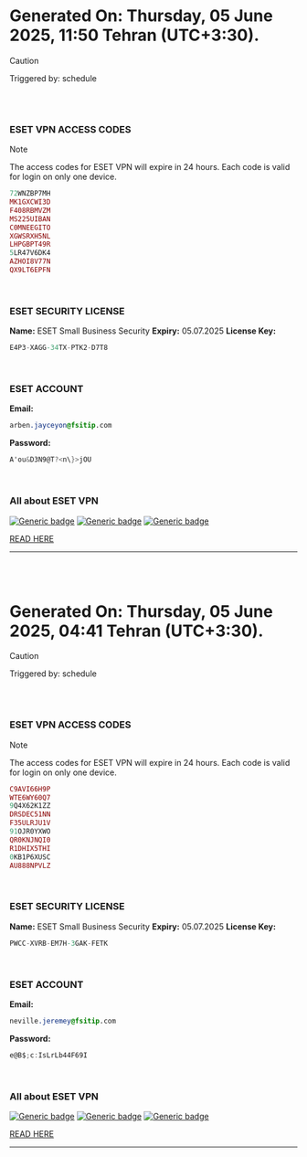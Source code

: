 # Generated On: Thursday, 05 June 2025, 11:50 Tehran (UTC+3:30).

> [!CAUTION]
> Triggered by: schedule

<br><br>

### ESET VPN ACCESS CODES

> [!NOTE]
> The access codes for ESET VPN will expire in 24 hours.
> Each code is valid for login on only one device.

```ruby
72WNZBP7MH
MK1GXCWI3D
F408RBMVZM
MS225UIBAN
C0MNEEGITO
XGWSRXH5NL
LHPGBPT49R
5LR47V6DK4
AZHOI8V77N
QX9LT6EPFN
```

<br>

### ESET SECURITY LICENSE

**Name:** ESET Small Business Security
**Expiry:** 05.07.2025
**License Key:**

```POV-Ray SDL
E4P3-XAGG-34TX-PTK2-D7T8
```

<br>

### ESET ACCOUNT

**Email:**

```CSS
arben.jayceyon@fsitip.com
```

**Password:**

```POV-Ray SDL
A'ou&D3N9@T?<n\}>jOU
```

<br>

### All about ESET VPN


[![Generic badge](https://img.shields.io/badge/Download-Android-green.svg)](https://play.google.com/store/apps/details?id=com.eset.vpn)
[![Generic badge](https://img.shields.io/badge/Download-ios-white.svg)](https://apps.apple.com/us/app/eset-home/id1533672833)
[![Generic badge](https://img.shields.io/badge/Download-windows-blue.svg)](https://download.eset.com/com/eset/apps/home/vpn/windows/latest/eset_vpn_installer.exe)
  

[READ HERE](https://t.me/F_NiREvil/2113)

---

<br><br>

# Generated On: Thursday, 05 June 2025, 04:41 Tehran (UTC+3:30).

> [!CAUTION]
> Triggered by: schedule

<br><br>

### ESET VPN ACCESS CODES

> [!NOTE]
> The access codes for ESET VPN will expire in 24 hours.
> Each code is valid for login on only one device.

```ruby
C9AVI66H9P
WTE6WY60Q7
9Q4X62K1ZZ
DRSDEC51NN
F35ULRJU1V
91OJR0YXWO
QR0KNJNQI0
R1DHIX5THI
0KB1P6XUSC
AU888NPVLZ
```

<br>

### ESET SECURITY LICENSE

**Name:** ESET Small Business Security
**Expiry:** 05.07.2025
**License Key:**

```POV-Ray SDL
PWCC-XVRB-EM7H-3GAK-FETK
```

<br>

### ESET ACCOUNT

**Email:**

```CSS
neville.jeremey@fsitip.com
```

**Password:**

```POV-Ray SDL
e@B$;c:IsLrLb44F69I
```

<br>

### All about ESET VPN


[![Generic badge](https://img.shields.io/badge/Download-Android-green.svg)](https://play.google.com/store/apps/details?id=com.eset.vpn)
[![Generic badge](https://img.shields.io/badge/Download-ios-white.svg)](https://apps.apple.com/us/app/eset-home/id1533672833)
[![Generic badge](https://img.shields.io/badge/Download-windows-blue.svg)](https://download.eset.com/com/eset/apps/home/vpn/windows/latest/eset_vpn_installer.exe)
  

[READ HERE](https://t.me/F_NiREvil/2113)

---

<br><br>

